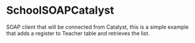 # SchoolSOAPCatalyst
SOAP client that will be connected from Catalyst, this is a simple example that adds a register to Teacher table and retrieves the list.
